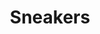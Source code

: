---
title: Sneakers
crosslinks:
- Repsneakers
- streetwear
- sneakermarket
- malefashionadvice
- repsneakers
- frugalmalefashion
- Kanye
- supremeclothing
- FashionReps
- funny
- AskReddit
- SneakersCanada
- SneakerDeals
- SneakyBackgroundFeet
- techwearclothing
- gifs
- MichaelSneakers
- FrankOcean
---